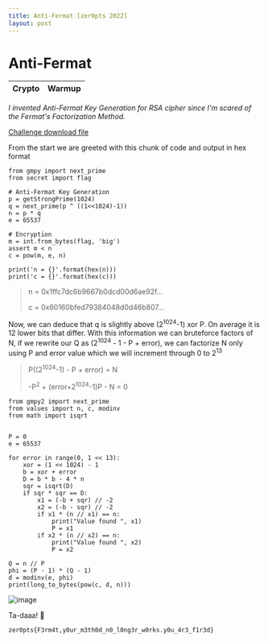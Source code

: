 ```yaml
---
title: Anti-Fermat [zer0pts 2022]
layout: post
---
```


# Anti-Fermat
| Crypto | Warmup |
|--------|--------|

*I invented Anti-Fermat Key Generation for RSA cipher since I'm scared of the Fermat's Factorization Method.*

[Challenge download file](https://github.com/kanin9/ctf/files/8313836/challenge.zip)

From the start we are greeted with this chunk of code and output in hex format

```from Crypto.Util.number import isPrime, getStrongPrime
from gmpy import next_prime
from secret import flag

# Anti-Fermat Key Generation
p = getStrongPrime(1024)
q = next_prime(p ^ ((1<<1024)-1))
n = p * q
e = 65537

# Encryption
m = int.from_bytes(flag, 'big')
assert m < n
c = pow(m, e, n)

print('n = {}'.format(hex(n)))
print('c = {}'.format(hex(c)))
```

> n = 0x1ffc7dc6b9667b0dcd00d6ae92f...
> 
> c = 0x60160bfed79384048d0d46b807...


Now, we can deduce that q is slightly above (2<sup>1024</sup>-1) xor P. On average it is 12 lower bits that differ.
With this information we can bruteforce factors of N, if we rewrite our Q as (2<sup>1024</sup> - 1 - P + error), we can factorize N only using P
and error value which we will increment through 0 to 2<sup>13</sup>


> P((2<sup>1024</sup>-1) - P + error) = N
> 
> -P<sup>2</sup> + (error+2<sup>1024</sup>-1)P - N = 0


```from Crypto.Util.number import long_to_bytes
from gmpy2 import next_prime
from values import n, c, modinv
from math import isqrt


P = 0
e = 65537

for error in range(0, 1 << 13):
    xor = (1 << 1024) - 1
    b = xor + error
    D = b * b - 4 * n
    sqr = isqrt(D)
    if sqr * sqr == D:
        x1 = (-b + sqr) // -2
        x2 = (-b - sqr) // -2
        if x1 * (n // x1) == n:
            print("Value found ", x1)
            P = x1
        if x2 * (n // x2) == n:
            print("Value found ", x2)
            P = x2

Q = n // P
phi = (P - 1) * (Q - 1)
d = modinv(e, phi)
print(long_to_bytes(pow(c, d, n)))
```
![image](https://user-images.githubusercontent.com/101967194/159232684-9a1bfb65-7283-4843-8f83-7c130c586c15.PNG)

Ta-daaa! 🥳

`zer0pts{F3rm4t,y0ur_m3th0d_n0_l0ng3r_w0rks.y0u_4r3_f1r3d}`
